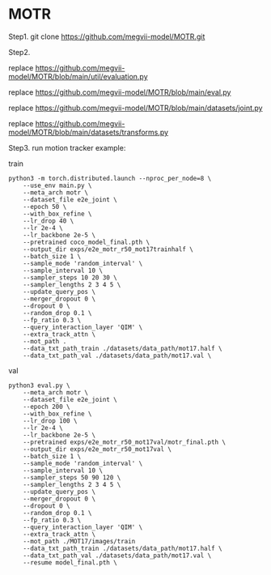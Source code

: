 # MOTR

Step1.  git clone https://github.com/megvii-model/MOTR.git


Step2. 
   
replace https://github.com/megvii-model/MOTR/blob/main/util/evaluation.py

replace https://github.com/megvii-model/MOTR/blob/main/eval.py

replace https://github.com/megvii-model/MOTR/blob/main/datasets/joint.py

replace https://github.com/megvii-model/MOTR/blob/main/datasets/transforms.py


Step3. run motion tracker example:

train

```
python3 -m torch.distributed.launch --nproc_per_node=8 \
    --use_env main.py \
    --meta_arch motr \
    --dataset_file e2e_joint \
    --epoch 50 \
    --with_box_refine \
    --lr_drop 40 \
    --lr 2e-4 \
    --lr_backbone 2e-5 \
    --pretrained coco_model_final.pth \
    --output_dir exps/e2e_motr_r50_mot17trainhalf \
    --batch_size 1 \
    --sample_mode 'random_interval' \
    --sample_interval 10 \
    --sampler_steps 10 20 30 \
    --sampler_lengths 2 3 4 5 \
    --update_query_pos \
    --merger_dropout 0 \
    --dropout 0 \
    --random_drop 0.1 \
    --fp_ratio 0.3 \
    --query_interaction_layer 'QIM' \
    --extra_track_attn \
    --mot_path .
    --data_txt_path_train ./datasets/data_path/mot17.half \
    --data_txt_path_val ./datasets/data_path/mot17.val \
```

val

```
python3 eval.py \
    --meta_arch motr \
    --dataset_file e2e_joint \
    --epoch 200 \
    --with_box_refine \
    --lr_drop 100 \
    --lr 2e-4 \
    --lr_backbone 2e-5 \
    --pretrained exps/e2e_motr_r50_mot17val/motr_final.pth \
    --output_dir exps/e2e_motr_r50_mot17val \
    --batch_size 1 \
    --sample_mode 'random_interval' \
    --sample_interval 10 \
    --sampler_steps 50 90 120 \
    --sampler_lengths 2 3 4 5 \
    --update_query_pos \
    --merger_dropout 0 \
    --dropout 0 \
    --random_drop 0.1 \
    --fp_ratio 0.3 \
    --query_interaction_layer 'QIM' \
    --extra_track_attn \
    --mot_path ./MOT17/images/train
    --data_txt_path_train ./datasets/data_path/mot17.half \
    --data_txt_path_val ./datasets/data_path/mot17.val \
    --resume model_final.pth \
```





